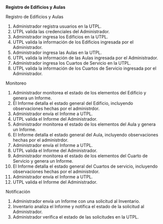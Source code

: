 
**Registro de Edificios y Aulas**

Registro de Edificios y Aulas

 1. Administrador registra usuarios en la UTPL.
 2. UTPL valida las credenciales del Administrador.
 3. Administrador ingresa los Edificios en la UTPL.
 4. UTPL valida la información de los Edificios ingresada por el
    Administrador.
 5. Administrador ingresa las Aulas en la UTPL.
 6. UTPL valida la información de las Aulas ingresada por el
    Administrador.
 7. Administrador ingresa los Cuartos de Servicio en la UTPL.
 8. UTPL valida la información de los Cuartos de Servicio ingresada por
    el Administrador.

Monitoreo

 1. Administrador monitorea el estado de los elementos del Edificio y
    genera un Informe. 
 2. El Informe detalla el estado general del Edificio, incluyendo observaciones hechas por el administrdor.
 3. Administrador envía el Informe a UTPL.
 4. UTPL valida el Informe del Administrador.
 5. Administrador monitorea el estado de los elementos del Aula y genera
    un Informe.
 6. El Informe detalla el estado general del Aula, incluyendo observaciones hechas por el administrdor.
 7. Administrador envía el Informe a UTPL.
 8. UTPL valida el Informe del Administrador.
 9. Administrador monitorea el estado de los elementos del Cuarto de
    Servicio y genera un Informe.
 10. El Informe detalla el estado general del Cuartos de servicio, incluyendo observaciones hechas por el administrdor.
 11. Administrador envía el Informe a UTPL.
 12. UTPL valida el Informe del Administrador.

Notificación

 1. Administrador envía un Informe con una solicitud al Inventario. 
 2. Inventario analiza el Informe y notifica el estado de la solicitud
    al Administrador.
 3. Administrador verifica el estado de las solicitudes en la UTPL.
